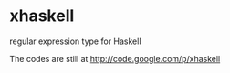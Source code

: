 xhaskell
========

regular expression type for Haskell


The codes are still at 
http://code.google.com/p/xhaskell

